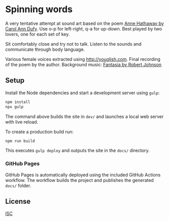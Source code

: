 # Spinning words

A very tentative attempt at sound art based on the poem [Anne Hathaway by Carol Ann Dufy][1].
Use o-p for left-right, q-a for up-down. Best played by two lovers, one for each
set of key.

Sit comfortably close and try not to talk. Listen to the sounds and communicate
through body language.

Various female voices extracted using http://youglish.com.
Final recording of the poem by the author. Background music: [Fantasia by Robert Johnson][2]

## Setup

Install the Node dependencies and start a development server using `gulp`:

```bash
npm install
npx gulp
```

The command above builds the site in `dev/` and launches a local web server with live reload.

To create a production build run:

```bash
npm run build
```

This executes `gulp deploy` and outputs the site in the `docs/` directory.

### GitHub Pages

GitHub Pages is automatically deployed using the included GitHub Actions workflow. The workflow builds the project and publishes the generated `docs/` folder.

[1]:http://www.scottishpoetrylibrary.org.uk/poetry/poems/anne-hathaway
[2]:https://open.spotify.com/track/5tJ1L1iFP2WRMBPN1gdlTG

## License

[ISC](LICENSE)
